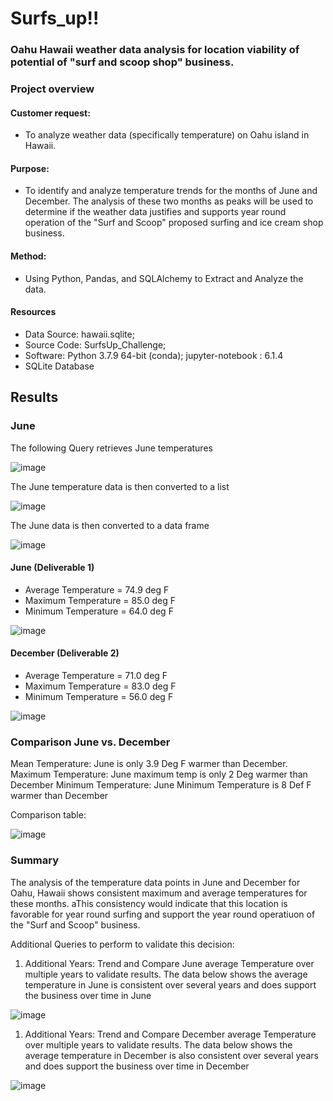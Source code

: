 # Surfs_up!!

### Oahu Hawaii weather data analysis for location viability of potential of "surf and scoop shop" business.

### Project overview

#### Customer request: 
 - To analyze weather data (specifically temperature) on Oahu island in Hawaii.

#### Purpose: 
 - To identify and analyze temperature trends for the months of June and December.  The analysis of these two months as peaks will be used to determine if the weather data justifies and supports year round operation of the "Surf and Scoop" proposed surfing and ice cream shop business.

#### Method:
 - Using Python, Pandas, and SQLAlchemy to Extract and Analyze the data.

#### Resources
 - Data Source: hawaii.sqlite;
 - Source Code: SurfsUp_Challenge;
 - Software: Python 3.7.9 64-bit (conda); jupyter-notebook : 6.1.4
 - SQLite Database

## Results

### June
The following Query retrieves June temperatures

![image](https://user-images.githubusercontent.com/91839403/151634656-dfb7f2e4-92b8-47da-86c0-dc429fc96e39.png)

The June temperature data is then converted to a list

![image](https://user-images.githubusercontent.com/91839403/151634769-371e659f-6a36-4916-8018-c65ecba0c67a.png)

The June data is then converted to a data frame

![image](https://user-images.githubusercontent.com/91839403/151634826-d9139778-ade1-405e-9497-f7b1a0f8ae27.png)







#### June (Deliverable 1)
 - Average Temperature = 74.9 deg F
 - Maximum Temperature = 85.0 deg F
 - Minimum Temperature = 64.0 deg F


![image](https://user-images.githubusercontent.com/91839403/150693467-c5937f39-5598-4e9a-b249-185a5d1156fc.png)

#### December (Deliverable 2)
 - Average Temperature = 71.0 deg F
 - Maximum Temperature = 83.0 deg F
 - Minimum Temperature = 56.0 deg F

![image](https://user-images.githubusercontent.com/91839403/150693611-a465a7e7-2338-475d-a801-d73874412aad.png)

### Comparison June vs. December
 Mean Temperature: June is only 3.9 Deg F warmer than December.
 Maximum Temperature: June maximum temp is only 2 Deg warmer than December
 Minimum Temperature: June Minimum Temperature is 8 Def F warmer than December
 
Comparison table:

![image](https://user-images.githubusercontent.com/91839403/150693792-10be85a5-c8bd-4e28-a6e3-d2fd9a24156d.png)

 
### Summary
The analysis of the temperature data points in June and December for Oahu, Hawaii shows consistent maximum and average temperatures for these months. aThis consistency would indicate that this location is favorable for year round surfing and support the year round operatiuon of the "Surf and Scoop" business.

Additional Queries to perform to validate this decision:
1) Additional Years: Trend and Compare June average Temperature over multiple years to validate results.  The data below shows the average temperature in June is consistent over several years and does support the business over time in June

![image](https://user-images.githubusercontent.com/91839403/151636128-813f92e1-3111-42d4-9d82-7c7b2d2b890b.png)



1) Additional Years: Trend and Compare December average Temperature over multiple years to validate results.  The data below shows the average temperature in December is also consistent over several years and does support the business over time in December

![image](https://user-images.githubusercontent.com/91839403/151635898-b9d180ed-17cd-4482-8f3b-4a1a93c3c2b7.png)

